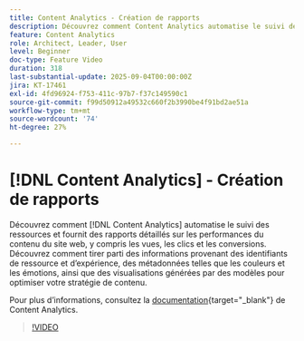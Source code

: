 ```yaml
---
title: Content Analytics - Création de rapports
description: Découvrez comment Content Analytics automatise le suivi des ressources et fournit des rapports détaillés sur les performances du contenu du site web, y compris les affichages, les clics et les conversions.
feature: Content Analytics
role: Architect, Leader, User
level: Beginner
doc-type: Feature Video
duration: 318
last-substantial-update: 2025-09-04T00:00:00Z
jira: KT-17461
exl-id: 4fd96924-f753-411c-97b7-f37c149590c1
source-git-commit: f99d50912a49532c660f2b3990be4f91bd2ae51a
workflow-type: tm+mt
source-wordcount: '74'
ht-degree: 27%

---
```


# [!DNL Content Analytics] - Création de rapports

Découvrez comment [!DNL Content Analytics] automatise le suivi des ressources et fournit des rapports détaillés sur les performances du contenu du site web, y compris les vues, les clics et les conversions. Découvrez comment tirer parti des informations provenant des identifiants de ressource et d’expérience, des métadonnées telles que les couleurs et les émotions, ainsi que des visualisations générées par des modèles pour optimiser votre stratégie de contenu.

Pour plus d’informations, consultez la [documentation](https://experienceleague.adobe.com/en/docs/analytics-platform/using/content-analytics/report/report){target="_blank"} de Content Analytics.

>[!VIDEO](https://video.tv.adobe.com/v/3473037/?learn=on&enablevpops)
